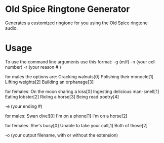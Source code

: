 Old Spice Ringtone Generator
===============

Generates a customized ringtone for you using the Old Spice ringtone audio.

Usage
===============

To use the command line arguments use this format:
-g (m/f)
-n (your cell number)
-r (your reason # )

for males the options are:
Cracking walnuts[0]
Polishing their monocle[1]
Lifting weights[2]
Building an orphanage[3]

for females:
On the moon sharing a kiss[0]
Ingesting delicious man-smell[1]
Eating lobster[2]
Riding a horse[3]
Being read poetry[4]

-e (your ending #)

for males:
Swan dive![0]
I'm on a phone[1]
I'm on a horse[2]

for females:
She's busy[0]
Unable to take your call[1]
Both of those[2]

-o (your output filename, with or without the extension)

